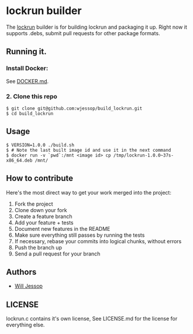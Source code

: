 # lockrun builder

The [lockrun](http://www.unixwiz.net/tools/lockrun.html) builder is for building lockrun and packaging it up. Right now it supports .debs, submit pull requests for other package formats.

## Running it.

### Install Docker:

See [DOCKER.md](./DOCKER.md).

### 2. Clone this repo

    $ git clone git@github.com:wjessop/build_lockrun.git
    $ cd build_lockrun

## Usage

    $ VERSION=1.0.0 ./build.sh
    $ # Note the last built image id and use it in the next command
    $ docker run -v `pwd`:/mnt <image id> cp /tmp/lockrun-1.0.0~37s-x86_64.deb /mnt/

## How to contribute

Here's the most direct way to get your work merged into the project:

1. Fork the project
2. Clone down your fork
3. Create a feature branch
4. Add your feature + tests
5. Document new features in the README
6. Make sure everything still passes by running the tests
7. If necessary, rebase your commits into logical chunks, without errors
8. Push the branch up
9. Send a pull request for your branch

## Authors

* [Will Jessop](mailto:will@willj.net)

## LICENSE

lockrun.c contains it's own license, See LICENSE.md for the license for everything else.
